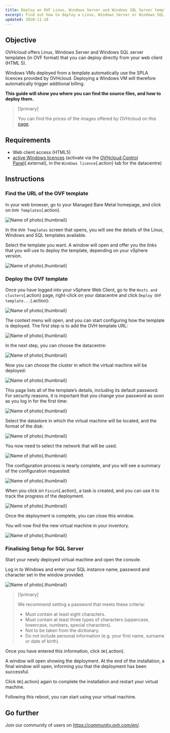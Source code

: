 ```yaml
---
title: Deploy an OVF Linux, Windows Server and Windows SQL Server template
excerpt: Find out how to deploy a Linux, Windows Server or Windows SQL Server template
updated: 2020-11-18
---
```


## Objective

OVHcloud offers Linux, Windows Server and Windows SQL server templates (in OVF format) that you can deploy directly from your web client (HTML 5).

Windows VMs deployed from a template automatically use the SPLA licences provided by OVHcloud. Deploying a Windows VM will therefore automatically trigger additional billing.

**This guide will show you where you can find the source files, and how to deploy them.**

> [!primary]
> 
> You can find the prices of the images offered by OVHcloud on this [page](https://www.ovhcloud.com/en-ca/managed-bare-metal/options/).
>

## Requirements

- Web client access (HTML5)
- [active Windows licences](/pages/bare_metal_cloud/managed_bare_metal/manager-ovhcloud#windows-licence-tab) (activate via the [OVHcloud Control Panel](https://ca.ovh.com/auth/?action=gotomanager&from=https://www.ovh.com/ca/en/&ovhSubsidiary=ca){.external}, in the `Windows licence`{.action} tab for the datacentre)

## Instructions

### Find the URL of the OVF template

In your web browser, go to your Managed Bare Metal homepage, and click on `OVH Templates`{.action}.

![Name of photo](images/gatewayssl.png){.thumbnail}

In the `OVH Templates` screen that opens, you will see the details of the Linux, Windows and SQL templates available. 

Select the template you want. A window will open and offer you the links that you will use to deploy the template, depending on your vSphere version.

![Name of photo](images/copylink.png){.thumbnail}

### Deploy the OVF template

Once you have logged into your vSphere Web Client, go to the `Hosts and clusters`{.action} page, right-click on your datacentre and click `Deploy OVF template...`{.action}:

![Name of photo](images/01selectdeploy.png){.thumbnail}

The context menu will open, and you can start configuring how the template is deployed. The first step is to add the OVH template URL:

![Name of photo](images/02puturl.png){.thumbnail}

In the next step, you can choose the datacentre:

![Name of photo](images/03selectdatacenter.png){.thumbnail}

Now you can choose the cluster in which the virtual machine will be deployed:

![Name of photo](images/04selectcluster.png){.thumbnail}

This page lists all of the template’s details, including its default password. For security reasons, it is important that you change your password as soon as you log in for the first time:

![Name of photo](images/05detailstemplate.png){.thumbnail}

Select the datastore in which the virtual machine will be located, and the format of the disk:

![Name of photo](images/06selectdatastore.png){.thumbnail}

You now need to select the network that will be used. 

![Name of photo](images/07selectnetwork.png){.thumbnail}

The configuration process is nearly complete, and you will see a summary of the configuration requested:

![Name of photo](images/08resume.png){.thumbnail}

When you click on `Finish`{.action}, a task is created, and you can use it to track the progress of the deployment.

![Name of photo](images/09startdeploy.png){.thumbnail}

Once the deployment is complete, you can close this window.

You will now find the new virtual machine in your inventory.

![Name of photo](images/10inventory.png){.thumbnail}

### Finalising Setup for SQL Server

Start your newly deployed virtual machine and open the console.

Log in to Windows and enter your SQL instance name, password and character set in the window provided.

![Name of photo](images/sqlinformations.png){.thumbnail}

> [!primary]
> 
> We recommend setting a password that meets these criteria:
> 
> * Must contain at least eight characters.
> * Must contain at least three types of characters (uppercase, lowercase, numbers, special characters).
> * Not to be taken from the dictionary.
> * Do not include personal information (e.g. your first name, surname or date of birth).
>

Once you have entered this information, click `OK`{.action}.

A window will open showing the deployment. At the end of the installation, a final window will open, informing you that the deployment has been successful.

Click `OK`{.action} again to complete the installation and restart your virtual machine.

Following this reboot, you can start using your virtual machine.

## Go further

Join our community of users on <https://community.ovh.com/en/>.
